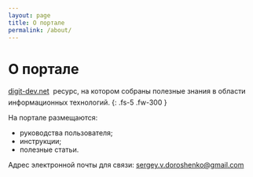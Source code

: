```yaml
---
layout: page
title: О портале
permalink: /about/
---
```


# О портале
[digit-dev.net](https://digit-dev.net) &#150; ресурс, на котором собраны полезные знания в области информационных технологий.
{: .fs-5 .fw-300 }

На портале размещаются:
- руководства пользователя;
- инструкции;
- полезные статьи.

Адрес электронной почты для связи:
<sergey.v.doroshenko@gmail.com>


